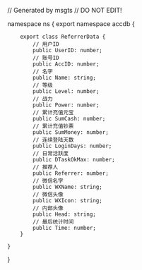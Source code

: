 // Generated by msgts
// DO NOT EDIT!

namespace ns {
	export namespace accdb {
		
		export class ReferrerData {	
			// 用户ID
			public UserID: number; 
			// 账号ID
			public AccID: number; 
			// 名字
			public Name: string; 
			// 等级
			public Level: number; 
			// 战力
			public Power: number; 
			// 累计充值元宝
			public SumCash: number; 
			// 累计充值钞票
			public SumMoney: number; 
			// 连续登陆天数
			public LoginDays: number; 
			// 日常活跃度
			public DTaskOkMax: number; 
			// 推荐人
			public Referrer: number; 
			// 微信名字
			public WXName: string; 
			// 微信头像
			public WXIcon: string; 
			// 内部头像
			public Head: string; 
			// 最后统计时间
			public Time: number; 
		}
		
	}
}
